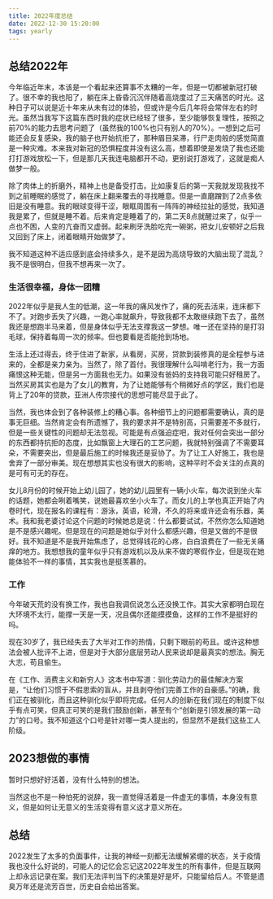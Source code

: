```yaml
---
title: 2022年度总结
date: 2022-12-30 15:20:00
tags: yearly
---
```


## 总结2022年

今年临近年末，本该是一个看起来还算事不太糟的一年，但是一切都被新冠打破了。很不幸的我也阳了，躺在床上昏昏沉沉伴随着高烧度过了三天痛苦的时光。这种日子可以说是近十年来从未有过的体验，但或许是今后几年将会常伴左右的时光。虽然当我写下这篇东西时我的症状已经轻了很多，至少能够恢复理性，按照之前70%的能力去思考问题了（虽然我的100%也只有别人的70%）。一想到之后可能还会反复感染，我的脑子也开始抗拒了，那种眉目呆滞，行尸走肉般的感觉简直是一种灾难。本来我对新冠的恐惧程度并没有这么高，想着即使是发烧了我也还能打打游戏放松一下，但是那几天我连电脑都开不动，更别说打游戏了，这就是痴人做梦一般。

除了肉体上的折磨外，精神上也是备受打击。比如康复后的第一天我就发现我找不到之前睡眠的感觉了，躺在床上翻来覆去的寻找睡意。但是一直磨蹭到了2点多依旧是没有睡意。我的眼球变得干涩，眼眶周围有一阵阵的神经拉扯的感觉，我知道我是累了，但就是睡不着。后来肯定是睡着了的，第二天8点就醒过来了，似乎一点也不困，人变的亢奋而又虚弱。起来刷牙洗脸吃完一碗粥，把女儿安顿好之后我又回到了床上，闭着眼睛开始做梦了。

我不知道这种不适应感到底会持续多久，是不是因为高烧导致的大脑出现了混乱？我不是很明白，但我不想再来一次了。

### 生活很幸福，身体一团糟

2022年似乎是我人生的低潮，这一年我的痛风发作了，痛的死去活来，连床都下不了。对跑步丢失了兴趣，一跑心率就飙升，导致我都不太敢继续跑下去了，虽然我还是想跑半马来着，但是身体似乎无法支撑我这一梦想。唯一还在坚持的是打羽毛球，保持着每周一次的频率。但也要看是否能抢到场地。

生活上还过得去，终于住进了新家，从看房，买房，贷款到装修真的是全程参与进来的，全都是亲力亲为。当然了，除了首付。我很理解什么叫啃老行为，我一方面痛恨这种无能，但是另一方面我也无力。如果没有爸妈的支持我可能只好租房了。当然买房其实也是为了女儿的教育，为了让她能够有个稍微好点的学区，我们也是背上了20年的贷款，亚洲人传宗接代的思想可能尽显于此了。

当然，我也体会到了各种装修上的糟心事。各种细节上的问题都需要确认，真的是事无巨细。当然肯定会有所遗憾了，我的要求并不是特别高，只需要差不多就行，但是一些关键性的问题却无法忽视。可能是有点强迫症吧，我对任何会突出一部分的东西都持抗拒的态度，比如飘窗上大理石的工艺问题，我就特别强调了不需要耳朵，不需要突出，但是最后施工的时候我还是妥协了。为了让工人好施工，我也是舍弃了一部分审美。现在想想其实也没有很大的影响，这种平时不会关注的点真的是可有可无的存在。

女儿8月份的时候开始上幼儿园了，她的幼儿园里有一辆小火车，每次说到坐火车的话题，她都会咧着嘴笑，说她最喜欢坐小火车了。而女儿的上学也真正开始了内卷时代，现在报名的课程有：游泳，英语，轮滑，不久的将来或许还会有乐器，美术。我和我老婆讨论这个问题的时候她总是说：什么都要试试，不然你怎么知道她是不是感兴趣呢。但是现在的问题是她似乎对什么都感兴趣，但是又做的不是很好。我不知道是不是我开始焦虑了，总觉得钱花的心疼，白白浪费在了一些无关痛痒的地方。我想想我的童年似乎只有游戏机以及从来不做的寒假作业，但是现在她能体验不一样的事情，其实我也是挺羡慕的。

### 工作

今年破天荒的没有换工作，我也自我调侃说怎么还没换工作。其实大家都明白现在大环境不太行，能撑一天是一天，况且偶尔还能摸摸鱼，这样的工作不是挺好的吗。

现在30岁了，我已经失去了大半对工作的热情，只剩下眼前的苟且。或许这种想法会被人批评不上进，但是对于大部分底层劳动人民来说却是最真实的想法。胸无大志，苟且偷生。

在《工作、消费主义和新穷人》这本书中写道：驯化劳动力的最佳解决方案是，“让他们习惯于不假思索的盲从，并且剥夺他们完善工作的自豪感。”的确，我们正在被驯化，而且这种驯化似乎即将完成。任何人的创新在我们现在的制度下似乎有点可笑，但真正可笑的是我们鼓励创新，甚至有个“创新是引领发展的第一动力”的口号。我不知道这个口号是针对哪一类人提出的，但显然不是我们这些工人阶级。

## 2023想做的事情

暂时只想好好活着，没有什么特别的想法。

当然这也不是一种怕死的说辞，我一直觉得活着是一件虚无的事情，本身没有意义，但是如何让无意义的生活变得有意义这才意义所在。

## 总结

2022发生了太多的负面事件，让我的神经一刻都无法缓解紧绷的状态，关于疫情我也没什么好说的，可能人的记忆会忘记这2022年发生的所有事件，但是互联网上却永远记录在案。我们无法评判当下的决策是好是坏，只能留给后人。不管是遗臭万年还是流芳百世，历史自会给出答案。
